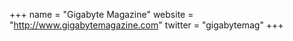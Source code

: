 +++
name = "Gigabyte Magazine"
website = "http://www.gigabytemagazine.com"
twitter = "gigabytemag"
+++